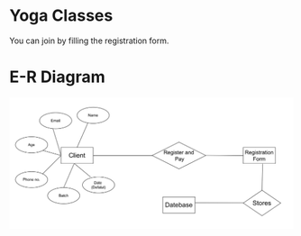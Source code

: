 # Yoga Classes
You can join by filling the registration form.

# E-R Diagram
![Alt text](./assets/E-Rdiagram.png)